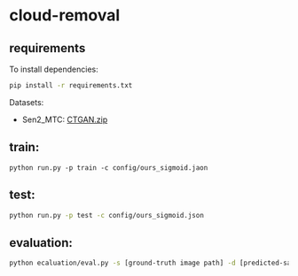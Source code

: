 # cloud-removal

## requirements

To install dependencies:
```bash
pip install -r requirements.txt
```

Datasets:
- Sen2_MTC: [CTGAN.zip](https://drive.google.com/file/d/1-hDX9ezWZI2OtiaGbE8RrKJkN1X-ZO1P/view?usp=share_link)

## train: 
```train
python run.py -p train -c config/ours_sigmoid.jaon
```
## test: 
```bash
python run.py -p test -c config/ours_sigmoid.json
```
## evaluation:
```bash
python ecaluation/eval.py -s [ground-truth image path] -d [predicted-sample image path]
